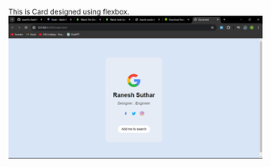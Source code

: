 This is Card designed using flexbox.
![Screenshot](https://github.com/IsaacVic-Dark/Html_and_CSS_Project_IW/blob/main/Flex_Card/assets/Screenshot%20(84).png)